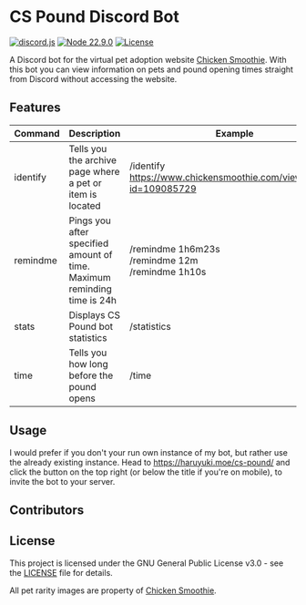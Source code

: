 # CS Pound Discord Bot

[![discord.js](https://img.shields.io/badge/discord.js-14.16.3-blue.svg)](https://github.com/discordjs/discord.js)
[![Node 22.9.0](https://img.shields.io/badge/node-22.9.0-green.svg)](https://nodejs.org/en)
[![License](https://img.shields.io/github/license/haruyuki/cs-pound-js.svg)](https://github.com/haruyuki/cs-pound-js/blob/master/COPYING)

A Discord bot for the virtual pet adoption website [Chicken Smoothie](https://www.chickensmoothie.com). With this bot you can view information on pets and pound opening times straight from Discord without accessing the website.

## Features

| Command  | Description                                                                        | Example                                                              |
|----------|----------------------------------------------------------------------------------  |----------------------------------------------------------------------|
| identify | Tells you the archive page where a pet or item is located                          | /identify <https://www.chickensmoothie.com/viewpet.php?id=109085729> |
| remindme | Pings you after specified amount of time. Maximum reminding time is 24h            | /remindme 1h6m23s<br>/remindme 12m<br>/remindme 1h10s                |
| stats    | Displays CS Pound bot statistics                                                   | /statistics                                                          |
| time     | Tells you how long before the pound opens                                          | /time                                                                |

## Usage
I would prefer if you don't your run own instance of my bot, but rather use the already existing instance. Head to <https://haruyuki.moe/cs-pound/> and click the button on the top right (or below the title if you're on mobile), to invite the bot to your server.

## Contributors


## License

This project is licensed under the GNU General Public License v3.0 - see the [LICENSE](COPYING) file for details.

All pet rarity images are property of [Chicken Smoothie](https://www.chickensmoothie.com).
